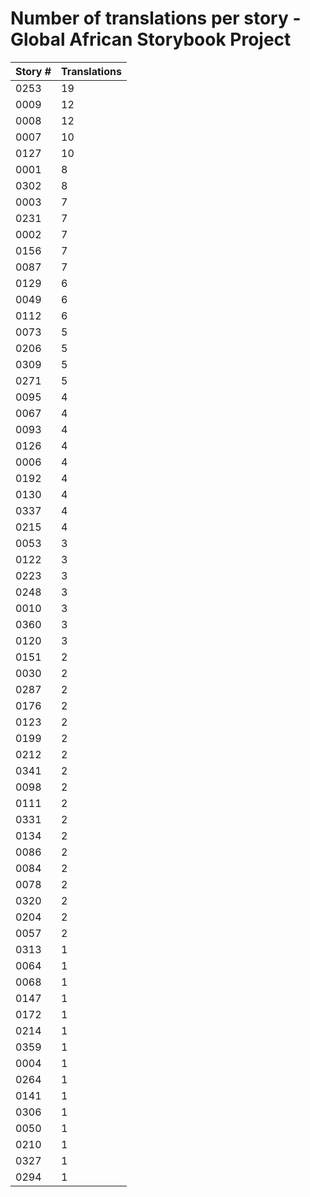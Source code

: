 # Number of translations per story - Global African Storybook Project

Story # | Translations
------- | ------------
0253 | 19
0009 | 12
0008 | 12
0007 | 10
0127 | 10
0001 | 8
0302 | 8
0003 | 7
0231 | 7
0002 | 7
0156 | 7
0087 | 7
0129 | 6
0049 | 6
0112 | 6
0073 | 5
0206 | 5
0309 | 5
0271 | 5
0095 | 4
0067 | 4
0093 | 4
0126 | 4
0006 | 4
0192 | 4
0130 | 4
0337 | 4
0215 | 4
0053 | 3
0122 | 3
0223 | 3
0248 | 3
0010 | 3
0360 | 3
0120 | 3
0151 | 2
0030 | 2
0287 | 2
0176 | 2
0123 | 2
0199 | 2
0212 | 2
0341 | 2
0098 | 2
0111 | 2
0331 | 2
0134 | 2
0086 | 2
0084 | 2
0078 | 2
0320 | 2
0204 | 2
0057 | 2
0313 | 1
0064 | 1
0068 | 1
0147 | 1
0172 | 1
0214 | 1
0359 | 1
0004 | 1
0264 | 1
0141 | 1
0306 | 1
0050 | 1
0210 | 1
0327 | 1
0294 | 1
